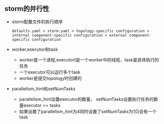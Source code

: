 ## storm的并行性
* storm配置文件的执行顺序

	  defaults.yaml < storm.yaml < topology-specific configuration < internal component-specific configuration < external component-specific configuration
* worker,executor和task
    *  worker是一个进程,executort是一个worker中的线程，task是具体执行的任务
    *  一个executor可以运行多个task
    *  worker是提交topology时创建的

* parallelism_hint和setNumTasks
    *  parallelism_hint设置executor的数量， setNumTasks设置执行任务的数量executor <= tasks
    *  如果设置了parallelism_hint为4同时设置了setNumTasks为1只会有一个task
    
    

